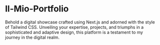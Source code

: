 # Il-Mio-Portfolio
Behold a digital showcase crafted using Next.js and adorned with the style of Tailwind CSS. Unveiling your expertise, projects, and triumphs in a sophisticated and adaptive design, this platform is a testament to my journey in the digital realm.
